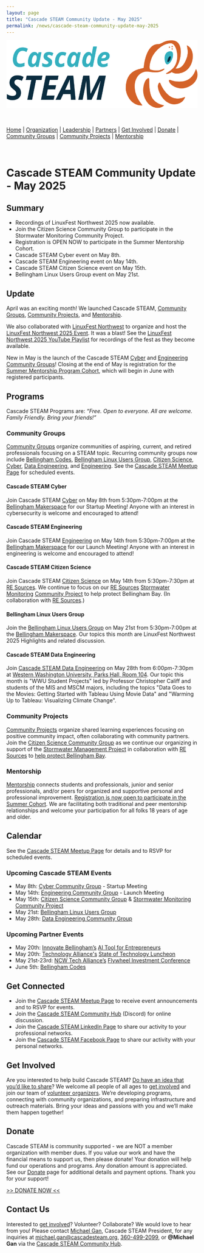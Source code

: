 ```yaml
---
layout: page
title: "Cascade STEAM Community Update - May 2025"
permalink: /news/cascade-steam-community-update-may-2025
---
```

<style>
  .header {
	display: none;
  }
  .footer {
	display: none;
  }
</style>

<p align="center"><img src="/assets/images/Cascade_STEAM_horizontal_logo_primary.svg" width="600" height="178" /></p>

<br>

[Home](/) | [Organization](/organization) | [Leadership](/leadership) | [Partners](/partners) | [Get Involved](/get-involved) | [Donate](/donate) | [Community Groups](/community-groups) | [Community Projects](/community-projects) | [Mentorship](/mentorship)

<br>

# Cascade STEAM Community Update - May 2025

## Summary

* Recordings of LinuxFest Northwest 2025 now available.
* Join the Citizen Science Community Group to participate in the Stormwater Monitoring Community Project.  
* Registration is OPEN NOW to participate in the Summer Mentorship Cohort.
* Cascade STEAM Cyber event on May 8th.
* Cascade STEAM Engineering event on May 14th.
* Cascade STEAM Citizen Science event on May 15th.  
* Bellingham Linux Users Group event on May 21st.

## Update

April was an exciting month! We launched Cascade STEAM, [Community Groups](/community-groups), [Community Projects](/community-projects), and [Mentorship](/mentorship).

We also collaborated with [LinuxFest Northwest](https://lfnw.org) to organize and host the [LinuxFest Northwest 2025 Event](https://lfnw.org/schedule/). It was a blast! See the [LinuxFest Northwest 2025 YouTube Playlist](https://www.youtube.com/playlist?list=PLjDc7gDlIASRAcG0cxWYOnNGwFnykUMNZ) for recordings of the fest as they become available.

New in May is the launch of the Cascade STEAM [Cyber](/cyber) and [Engineering](/engineering) [Community Groups](/engineering)! Closing at the end of May is registration for the [Summer Mentorship Program Cohort](/mentorship), which will begin in June with registered participants.

## Programs

Cascade STEAM Programs are: *“Free. Open to everyone. All are welcome. Family Friendly. Bring your friends\!”*

### Community Groups

[Community Groups](https://cascadesteam.org/community-groups) organize communities of aspiring, current, and retired professionals focusing on a STEAM topic. Recurring community groups now include [Bellingham Codes](https://bellingham.codes), [Bellingham Linux Users Group](https://blug.org), [Citizen Science](/citizen-science), [Cyber](/cyber), [Data Engineering](/data-engineering), and [Engineering](/engineering). See the [Cascade STEAM Meetup Page](https://meetup.com/cascadesteam) for scheduled events.

#### Cascade STEAM Cyber

Join Cascade STEAM [Cyber](/cyber) on May 8th from 5:30pm-7:00pm at the [Bellingham Makerspace](https://bellinghammakerspace.org) for our Startup Meeting! Anyone with an interest in cybersecurity is welcome and encouraged to attend\!

#### Cascade STEAM Engineering

Join Cascade STEAM [Engineering](/engineering) on May 14th from 5:30pm-7:00pm at the [Bellingham Makerspace](https://bellinghammakerspace.org) for our Launch Meeting! Anyone with an interest in engineering is welcome and encouraged to attend\!

#### Cascade STEAM Citizen Science

Join Cascade STEAM [Citizen Science](/citizen-science) on May 14th from 5:30pm-7:30pm at [RE Sources](https://re-sources.org). We continue to focus on our [RE Sources](https://re-sources.org) [Stormwater Monitoring](https://www.re-sources.org/2024/06/three-years-of-bellingham-stormwater-monitoring-reveals-pollution-hotspots-including-taylor-dock/) [Community Project](https://cascadesteam.org/community-projects) to help protect Bellingham Bay. (In collaboration with [RE Sources](https://re-sources.org).)

#### Bellingham Linux Users Group

Join the [Bellingham Linux Users Group](/blug) on May 21st from 5:30pm-7:00pm at the [Bellingham Makerspace](https://bellinghammakerspace.org). Our topics this month are LinuxFest Northwest 2025 Highlights and related discussion.

#### Cascade STEAM Data Engineering

Join [Cascade STEAM Data Engineering](/data-engineering) on May 28th from 6:00pm-7:30pm at [Western Washington University, Parks Hall, Room 104](https://cbe.wwu.edu). Our topic this month is "WWU Student Projects" led by Professor Christopher Califf and students of the MIS and MSCM majors, including the topics "Data Goes to the Movies: Getting Started with Tableau Using Movie Data" and "Warming Up to Tableau: Visualizing Climate Change".

### Community Projects

[Community Projects](https://cascadesteam.org/community-projects) organize shared learning experiences focusing on positive community impact, often collaborating with community partners. Join the [Citizen Science Community Group](/citizen-science) as we continue our organizing in support of the [Stormwater Management Project](/community-projects) in collaboration with [RE Sources](https://re-sources.org) to [help protect Bellingham Bay](https://www.re-sources.org/2024/06/three-years-of-bellingham-stormwater-monitoring-reveals-pollution-hotspots-including-taylor-dock/).

### Mentorship

[Mentorship](/mentorship) connects students and professionals, junior and senior professionals, and/or peers for organized and supportive personal and professional improvement. [Registration is now open to participate in the Summer Cohort](http://mentorship-registration.cascadesteam.org). We are facilitating both traditional and peer mentorship relationships and welcome your participation for all folks 18 years of age and older.

## Calendar

See the [Cascade STEAM Meetup Page](https://meetup.com/cascadesteam) for details and to RSVP for scheduled events.

### Upcoming Cascade STEAM Events

* May 8th: [Cyber Community Group](/cyber) \- Startup Meeting
* May 14th: [Engineering Community Group](/engineering) \- Launch Meeting
* May 15th: [Citizen Science Community Group](/citizen-science) & [Stormwater Monitoring Community Project](/community-projects)
* May 21st: [Bellingham Linux Users Group](https://blug.org)
* May 28th: [Data Engineering Community Group](/data-engineering)

### Upcoming Partner Events

* May 20th: [Innovate Bellingham’s](https://innovatebellingham.org) [AI Tool for Entrepreneurs](https://lu.ma/ts28u5ca)
* May 20th: [Technology Alliance's](https://www.technology-alliance.com) [State of Technology Luncheon](https://www.technology-alliance.com/2025-luncheon)  
* May 21st-23rd: [NCW Tech Alliance’s](https://ncwtech.org) [Flywheel Investment Conference](https://www.flywheelconference.com/)
* June 5th: [Bellingham Codes](https://meetup.com/bellinghamcodes)  

## Get Connected

- Join the [Cascade STEAM Meetup Page](https://meetup.com/cascadesteam) to receive event announcements and to RSVP for events.
- Join the [Cascade STEAM Community Hub](http://hub.cascadesteam.org) (Discord) for online discussion.
- Join the [Cascade STEAM LinkedIn Page](https://linkedin.com/company/cascadesteam) to share our activity to your professional networks.
- Join the [Cascade STEAM Facebook Page](https://facebook.com/cascadesteam) to share our activity with your personal networks.

## Get Involved

Are you interested to help build Cascade STEAM? [Do have an idea that you’d like to share](http://community-survey.cascadesteam.org)? We welcome all people of all ages to [get involved](/get-involved) and join our team of [volunteer organizers](/leadership). We’re developing programs, connecting with community organizations, and preparing infrastructure and outreach materials. Bring your ideas and passions with you and we’ll make them happen together\!

## Donate

Cascade STEAM is community supported - we are NOT a member organization with member dues. If you value our work and have the financial means to support us, then please donate\! Your donation will help fund our operations and programs. Any donation amount is appreciated. See our [Donate](/donate) page for additional details and payment options. Thank you for your support!<br>

[>> DONATE NOW <<](https://www.paypal.com/donate/?hosted_button_id=CLBXLN2E2ZU7C)

## Contact Us

Interested to [get involved](/get-involved)? Volunteer? Collaborate? We would love to hear from you! Please contact [Michael Gan](https://www.linkedin.com/in/michaelbgan), Cascade STEAM President, for any inquiries at [michael.gan@cascadesteam.org](mailto:michael.gan@cascadesteam.org), [360-499-2099](tel:3604992099), or **@Michael Gan** via the [Cascade STEAM Community Hub](http://hub.cascadesteam.org).
